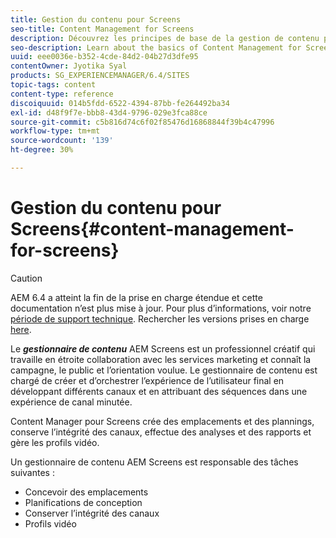 ```yaml
---
title: Gestion du contenu pour Screens
seo-title: Content Management for Screens
description: Découvrez les principes de base de la gestion de contenu pour Screens.
seo-description: Learn about the basics of Content Management for Screens.
uuid: eee0036e-b352-4cde-84d2-04b27d3dfe95
contentOwner: Jyotika Syal
products: SG_EXPERIENCEMANAGER/6.4/SITES
topic-tags: content
content-type: reference
discoiquuid: 014b5fdd-6522-4394-87bb-fe264492ba34
exl-id: d48f9f7e-bbb8-43d4-9796-029e3fca88ce
source-git-commit: c5b816d74c6f02f85476d16868844f39b4c47996
workflow-type: tm+mt
source-wordcount: '139'
ht-degree: 30%

---
```


# Gestion du contenu pour Screens{#content-management-for-screens}

>[!CAUTION]
>
>AEM 6.4 a atteint la fin de la prise en charge étendue et cette documentation n’est plus mise à jour. Pour plus d’informations, voir notre [période de support technique](https://helpx.adobe.com/fr/support/programs/eol-matrix.html). Rechercher les versions prises en charge [here](https://experienceleague.adobe.com/docs/?lang=fr).

Le ***gestionnaire de contenu*** AEM Screens est un professionnel créatif qui travaille en étroite collaboration avec les services marketing et connaît la campagne, le public et l’orientation voulue. Le gestionnaire de contenu est chargé de créer et d’orchestrer l’expérience de l’utilisateur final en développant différents canaux et en attribuant des séquences dans une expérience de canal minutée.

Content Manager pour Screens crée des emplacements et des plannings, conserve l’intégrité des canaux, effectue des analyses et des rapports et gère les profils vidéo.

Un gestionnaire de contenu AEM Screens est responsable des tâches suivantes :

* Concevoir des emplacements
* Planifications de conception
* Conserver l’intégrité des canaux
* Profils vidéo
